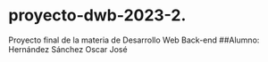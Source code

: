 # proyecto-dwb-2023-2.
Proyecto final de la materia de Desarrollo Web Back-end
##Alumno: Hernández Sánchez Oscar José
